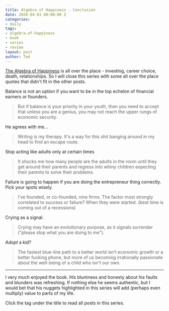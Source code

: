 ```yaml
---
title: Algebra of Happiness - Conclusion
date: 2020-04-01 00:00:00 Z
categories:
- daily
tags:
- algebra-of-happiness
- book
- series
- review
layout: post
author: Ted
---
```


[The Algebra of Happiness](https://tedslocum.com/daily/2020/03/21/Algebra-Of-Happiness-Intro) is all over the place - investing, career choice, death, relationships. So I will close this series with some all over the place quotes that didn't fit in the other posts.

Balance is not an option if you want to be in the top echelon of financial earners or founders.

> But if balance is your priority in your youth, then you need to accept that unless you are a genius, you may not reach the upper rungs of economic security.

He agrees with me...

> Writing is my therapy. It's a way for this shit banging around in my head to find an escape route.

Stop acting like adults only at certain times

> It shocks me how many people are the adults in the room until they get around their parents and regress into whiny children expecting their parents to solve their problems.

Failure is going to happen if you are doing the entrepreneur thing correctly. Pick your spots wisely.

> I've founded, or co-founded, nine firms. The factor most strongly correlated to success or failure? When they were started. (best time is coming out of a recessions)

Crying as a signal.

> Crying may have an evolutionary purpose, as it signals surrender ("please stop what you are doing to me").

_Adopt_ a kid?

> The fastest blue-line path to a better world isn't economic growth or a better fucking phone, but more of us becoming irrationally passionate about the well-being of a child who isn't our own.

<hr />

I very much enjoyed the book. His bluntness and honesty about his faults and blunders was refreshing. If nothing else he seems authentic, but I would bet that his nuggets highlighted in this series will add (perhaps even multiply) value to parts of my life.

Click the tag under the title to read all posts in this series.
